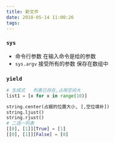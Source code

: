 ```yaml
---
title: 新文件
date: 2018-05-14 11:00:26
tags:
---
```






### `sys`

* 命令行参数  在输入命令是给的参数 
* `sys.argv`  接受所有的参数  保存在数组中

### `yield`

```python
# 生成式   列表已存在,占用空间大
list1 = [x for x in range(10)]


```

```python
string.center(占据的位置大小, [,空位填补])
string.ljust()
string.rjust()
# 二选一列表
[[0], [1]][True] = [1]
[[0], [1]][False] = [0]

```



